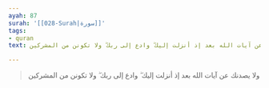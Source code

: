 ```yaml
---
ayah: 87
surah: '[[028-Surah|سورة]]'
tags:
- quran
text: ولا يصدنك عن آيات الله بعد إذ أنزلت إليك ۖ وادع إلى ربك ۖ ولا تكونن من المشركين

---
```

> ولا يصدنك عن آيات الله بعد إذ أنزلت إليك ۖ وادع إلى ربك ۖ ولا تكونن من المشركين

